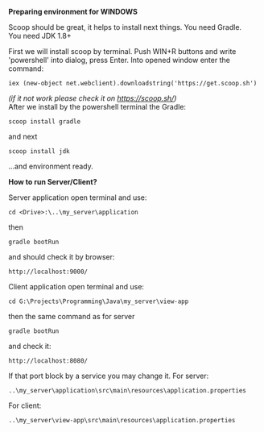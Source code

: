 **Preparing environment for WINDOWS**
    
Scoop should be great, it helps to install next things.
You need Gradle.    
You need JDK 1.8+   

First we will install scoop by terminal. Push WIN+R buttons and write 'powershell' into dialog, press Enter.
Into opened window enter the command:

    iex (new-object net.webclient).downloadstring('https://get.scoop.sh')
_(if it not work please check it on https://scoop.sh/)_     
After we install by the powershell terminal the Gradle:

    scoop install gradle
and next
    
    scoop install jdk
...and environment ready.

**How to run Server/Client?**

Server application open terminal and use:

    cd <Drive>:\..\my_server\application  
then

    gradle bootRun   
and should check it by browser:

    http://localhost:9000/
Client application open terminal and use:

    cd G:\Projects\Programming\Java\my_server\view-app    
then the same command as for server

    gradle bootRun
and check it:

    http://localhost:8080/      
If that port block by a service you may change it. 
For server:

    ..\my_server\application\src\main\resources\application.properties
For client:

    ..\my_server\view-app\src\main\resources\application.properties

